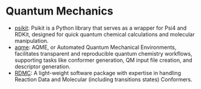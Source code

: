 # Quantum Mechanics

- [psikit](https://github.com/Mishima-syk/psikit): Psikit is a Python library that serves as a wrapper for Psi4 and RDKit, designed for quick quantum chemical calculations and molecular manipulation.
- [aqme](https://github.com/jvalegre/aqme): AQME, or Automated Quantum Mechanical Environments, facilitates transparent and reproducible quantum chemistry workflows, supporting tasks like conformer generation, QM input file creation, and descriptor generation.
- [RDMC](https://github.com/xiaoruiDong/RDMC): A light-weight software package with expertise in handling Reaction Data and Molecular (including transitions states) Conformers.
